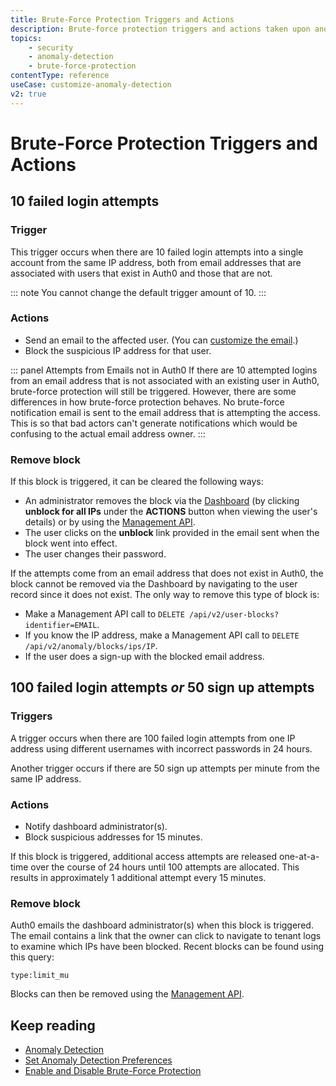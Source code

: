 ```yaml
---
title: Brute-Force Protection Triggers and Actions
description: Brute-force protection triggers and actions taken upon anomaly detection and how blocks are cleared.
topics:
    - security
    - anomaly-detection
    - brute-force-protection
contentType: reference
useCase: customize-anomaly-detection
v2: true
---
```

# Brute-Force Protection Triggers and Actions

## 10 failed login attempts

### Trigger

This trigger occurs when there are 10 failed login attempts into a single account from the same IP address, both from email addresses that are associated with users that exist in Auth0 and those that are not.

::: note
You cannot change the default trigger amount of 10.
:::

### Actions

* Send an email to the affected user.  (You can [customize the email](/anomaly-detection/guides/customize-blocked-account-emails).)
* Block the suspicious IP address for that user.

::: panel Attempts from Emails not in Auth0
If there are 10 attempted logins from an email address that is not associated with an existing user in Auth0, brute-force protection will still be triggered. However, there are some differences in how brute-force protection behaves. No brute-force notification email is sent to the email address that is attempting the access. This is so that bad actors can't generate notifications which would be confusing to the actual email address owner.
:::

### Remove block

If this block is triggered, it can be cleared the following ways:

* An administrator removes the block via the [Dashboard](${manage_url}) (by clicking **unblock for all IPs** under the **ACTIONS** button when viewing the user's details) or by using the [Management API](/api/management/v2#!/User_Blocks/delete_user_blocks).
* The user clicks on the **unblock** link provided in the email sent when the block went into effect.
* The user changes their password.

If the attempts come from an email address that does not exist in Auth0, the block cannot be removed via the Dashboard by navigating to the user record since it does not exist. The only way to remove this type of block is:

* Make a Management API call to `DELETE /api/v2/user-blocks?identifier=EMAIL`.
* If you know the IP address, make a Management API call to `DELETE /api/v2/anomaly/blocks/ips/IP`.
* If the user does a sign-up with the blocked email address. 

## 100 failed login attempts *or* 50 sign up attempts

### Triggers

A trigger occurs when there are 100 failed login attempts from one IP address using different usernames with incorrect passwords in 24 hours. 

Another trigger occurs if there are 50 sign up attempts per minute from the same IP address.

### Actions

* Notify dashboard administrator(s).
* Block suspicious addresses for 15 minutes.

If this block is triggered, additional access attempts are released one-at-a-time over the course of 24 hours until 100 attempts are allocated. This results in approximately 1 additional attempt every 15 minutes.

### Remove block

Auth0 emails the dashboard administrator(s) when this block is triggered. The email contains a link that the owner can click to navigate to tenant logs to examine which IPs have been blocked. Recent blocks can be found using this query:

```text
type:limit_mu
```

Blocks can then be removed using the [Management API](/api/management/v2#!/Anomaly/delete_ips_by_id).

## Keep reading

* [Anomaly Detection](/anomaly-detection)
* [Set Anomaly Detection Preferences](/anomaly-detection/guides/set-anomaly-detection-preferences)
* [Enable and Disable Brute-Force Protection](/anomaly-detection/guides/enable-disable-brute-force-protection)
